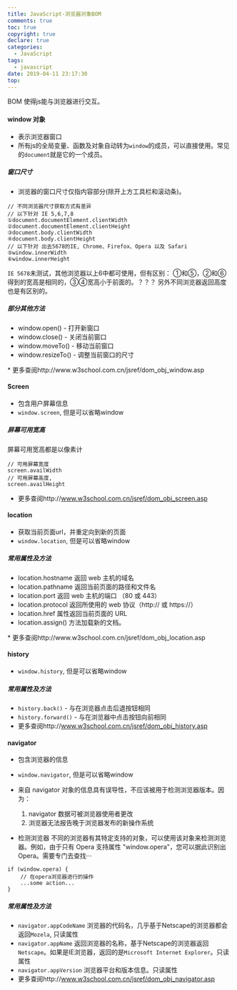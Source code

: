 ```yaml
---
title: JavaScript-浏览器对象BOM
comments: true
toc: true
copyright: true
declare: true
categories:
  - JavaScript
tags:
  - javascript
date: 2019-04-11 23:17:30
top:
---
```


BOM 使得js能与浏览器进行交互。
<!--more-->
#### window 对象
* 表示浏览器窗口
* 所有js的全局变量、函数及对象自动转为`window`的成员，可以直接使用。常见的`document`就是它的一个成员。
##### 窗口尺寸
* 浏览器的窗口尺寸仅指内容部分(除开上方工具栏和滚动条)。
```
// 不同浏览器尺寸获取方式有差异
// 以下针对 IE 5,6,7,8
①document.documentElement.clientWidth
②document.documentElement.clientHeight
③document.body.clientWidth
④document.body.clientHeight
// 以下针对 出去5678的IE, Chrome、Firefox、Opera 以及 Safari
⑤window.innerWidth
⑥window.innerHeight
```
`IE 5678`未测试，其他浏览器以上6中都可使用，但有区别：
①和⑤，②和⑥得到的宽高是相同的，③④宽高小于前面的。？？？
另外不同浏览器返回高度也是有区别的。
##### 部分其他方法
<ul>
<li>window.open() - 打开新窗口</li>
<li>window.close() - 关闭当前窗口</li>
<li>window.moveTo() - 移动当前窗口</li>
<li>window.resizeTo() - 调整当前窗口的尺寸</li>
</ul>
* 更多查阅http://www.w3school.com.cn/jsref/dom_obj_window.asp

#### Screen
* 包含用户屏幕信息
* `window.screen`, 但是可以省略window
##### 屏幕可用宽高
屏幕可用宽高都是以像素计
```
// 可用屏幕宽度
screen.availWidth
// 可用屏幕高度,
screen.availHeight
```
* 更多查阅http://www.w3school.com.cn/jsref/dom_obj_screen.asp

#### location
* 获取当前页面url，并重定向到新的页面
* `window.location`, 但是可以省略window
##### 常用属性及方法
<ul>
<li>location.hostname 返回 web 主机的域名</li>
<li>location.pathname 返回当前页面的路径和文件名</li>
<li>location.port 返回 web 主机的端口 （80 或 443）</li>
<li>location.protocol 返回所使用的 web 协议（http:// 或 https://）</li>
<li>location.href 属性返回当前页面的 URL</li>
<li>location.assign() 方法加载新的文档。</li>
</ul>
* 更多查阅http://www.w3school.com.cn/jsref/dom_obj_location.asp

#### history
* `window.history`, 但是可以省略window
##### 常用属性及方法
* `history.back()` - 与在浏览器点击后退按钮相同
* `history.forward()` - 与在浏览器中点击按钮向前相同
* 更多查阅http://www.w3school.com.cn/jsref/dom_obj_history.asp

#### navigator
* 包含浏览器的信息
* `window.navigator`, 但是可以省略window
* 来自 navigator 对象的信息具有误导性，不应该被用于检测浏览器版本。因为：

    1. navigator 数据可被浏览器使用者更改
    2. 浏览器无法报告晚于浏览器发布的新操作系统
* 检测浏览器
不同的浏览器有其特定支持的对象，可以使用该对象来检测浏览器。例如，由于只有 Opera 支持属性 "window.opera"，您可以据此识别出 Opera。需要专门去查找···
```
if (window.opera) {
    // 在opera浏览器进行的操作
    ...some action...
}
```
##### 常用属性及方法
* `navigator.appCodeName` 浏览器的代码名，几乎基于Netscape的浏览器都会返回`Mozela`, 只读属性
* `navigator.appName` 返回浏览器的名称，基于Netscape的浏览器返回`Netscape`。如果是IE浏览器，返回的是`Microsoft Internet Explorer`。只读属性
* `navigator.appVersion` 浏览器平台和版本信息。只读属性
* 更多查阅http://www.w3school.com.cn/jsref/dom_obj_navigator.asp